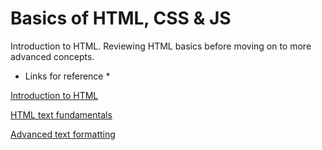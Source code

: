 # Basics of HTML, CSS & JS

Introduction to HTML. Reviewing HTML basics before moving on to more advanced concepts. 

* Links for reference * 

[ Introduction to HTML](https://developer.mozilla.org/en-US/docs/Learn/HTML/Introduction_to_HTML)

[HTML text fundamentals](https://developer.mozilla.org/en-US/docs/Learn/HTML/Introduction_to_HTML/HTML_text_fundamentals)

[Advanced text formatting](https://developer.mozilla.org/en-US/docs/Learn/HTML/Introduction_to_HTML/Advanced_text_formatting)


